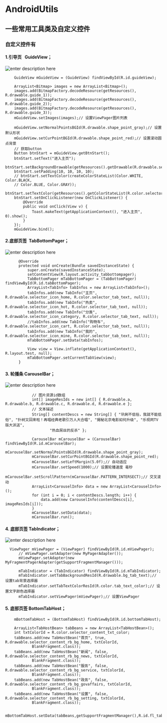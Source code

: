# AndroidUtils

## 一些常用工具类及自定义控件

### 自定义控件有
#### 1.引导页   GuideView；
![enter description here][1]

		GuideView mGuideView = (GuideView) findViewById(R.id.guideView);

		ArrayList<Bitmap> images = new ArrayList<Bitmap>();
		images.add(BitmapFactory.decodeResource(getResources(), R.drawable.guide_1));
		images.add(BitmapFactory.decodeResource(getResources(), R.drawable.guide_2));
		images.add(BitmapFactory.decodeResource(getResources(), R.drawable.guide_3));
		mGuideView.setImages(images);// 设置ViewPager图片列表

		mGuideView.setNormalPointsBGId(R.drawable.shape_point_gray);// 设置默认形状
		mGuideView.setCurPointBGId(R.drawable.shape_point_red);// 设置滚动圆点背景
		// 获取button
		Button btnStart = mGuideView.getBtnStart();
		btnStart.setText("进入主页");
		btnStart.setBackgroundDrawable(getResources().getDrawable(R.drawable.selector_guide_btn_bg));
		btnStart.setPadding(10, 10, 10, 10);
		// btnStart.setTextColor(createColorStateList(Color.WHITE, Color.BLACK,
		// Color.BLUE, Color.GRAY));
		btnStart.setTextColor(getResources().getColorStateList(R.color.selector_guide_txt_color));
		btnStart.setOnClickListener(new OnClickListener() {
			@Override
			public void onClick(View v) {
				Toast.makeText(getApplicationContext(), "进入主页", 0).show();
			}
		});
		mGuideView.bind();
#### 2.底部页签  TabBottomPager；
![enter description here][2]

          @Override
          protected void onCreate(Bundle savedInstanceState) {
              super.onCreate(savedInstanceState);
              setContentView(R.layout.activity_tabbottompager);
              TabBottomPager mTabBottomPager = (TabBottomPager) findViewById(R.id.tabBottomPager);
              ArrayList<TabInfo> tabInfos = new ArrayList<TabInfo>();
              tabInfos.add(new TabInfo("主页", R.drawable.selector_icon_home, R.color.selector_tab_text, null));
              tabInfos.add(new TabInfo("热卖", R.drawable.selector_icon_hot, R.color.selector_tab_text, null));
              tabInfos.add(new TabInfo("分类", R.drawable.selector_icon_category, R.color.selector_tab_text, null));
              //tabInfos.add(new TabInfo("购物车", R.drawable.selector_icon_cart, R.color.selector_tab_text, null));
              tabInfos.add(new TabInfo("我的", R.drawable.selector_icon_mine, R.color.selector_tab_text, null));
              mTabBottomPager.setData(tabInfos);

              View view = View.inflate(getApplicationContext(), R.layout.test, null);
              mTabBottomPager.setCurrentTabView(view);
          }   

#### 3. 轮播条  CarouselBar；
![enter description here][3]
                
                // 图片资源id数组
                int[] imageResIds = new int[] { R.drawable.a, R.drawable.b, R.drawable.c, R.drawable.d, R.drawable.e };
                // 文本描述
                String[] contentDescs = new String[] { "巩俐不低俗，我就不能低俗", "扑树又回来啦！再唱经典老歌引万人大合唱", "揭秘北京电影如何升级", "乐视网TV版大派送",
                        "热血屌丝的反杀" };

                CarouselBar mCarouselBar = (CarouselBar) findViewById(R.id.mCarouselBar);
                mCarouselBar.setNormalPointsBGId(R.drawable.shape_point_gray);
                mCarouselBar.setCurPointBGId(R.drawable.shape_point_red);
                mCarouselBar.setLeftMargin(5.0f);// 自动适应
                mCarouselBar.setSpeed(1000);// 设置轮播速度 毫秒
                mCarouselBar.setScrollPattern(mCarouselBar.PATTERN_INTERSECT);// 交叉滚动
                ArrayList<CarouselInfo> data = new ArrayList<CarouselInfo>();
                for (int i = 0; i < contentDescs.length; i++) {
                    data.add(new CarouselInfo(contentDescs[i], imageResIds[i]));
                }
                mCarouselBar.setData(data);
                mCarouselBar.run();

#### 4. 底部页签 TabIndicator；
![enter description here][4]

      ViewPager mViewPager = (ViewPager) findViewById(R.id.mViewPager);
          // mViewPager.setAdapter(new MyPagerAdapter());
          mViewPager.setAdapter(new MyFragmentPagerAdapter(getSupportFragmentManager()));

          mTabIndicator = (TabIndicator) findViewById(R.id.mTabIndicator);
          mTabIndicator.setTabBackgroundResId(R.drawable.bg_tab_text);// 设置tab背景选择器
          mTabIndicator.setTabTextColorResId(R.color.tab_text_color);// 设置文字颜色选择器
          mTabIndicator.setViewPager(mViewPager);// 设置ViewPager


  [1]: ./images/Screenshot_1476463793.png "Screenshot_1476463793.png"
  [2]: ./images/Screenshot_1476449972.png "Screenshot_1476449972.png"
  [3]: ./images/Screenshot_1476463203.png "Screenshot_1476463203.png"
  [4]: ./images/20161015185133.png "20161015185133.png"
  
#### 5. 底部页签 BottomTabHost；

		mBottomTabHost = (BottomTabHost) findViewById(R.id.bottomTabHost);
		
		ArrayList<TabHostBean> tabBeans = new ArrayList<TabHostBean>();
		int txtColorId = R.color.selector_content_txt_color;
		tabBeans.add(new TabHostBean("首页", true, R.drawable.selector_content_rb_bg_home, txtColorId,
				BlankFragment.class));
		tabBeans.add(new TabHostBean("新闻", false, R.drawable.selector_content_rb_bg_news, txtColorId,
				BlankFragment.class));
		tabBeans.add(new TabHostBean("服务", false, R.drawable.selector_content_rb_bg_service, txtColorId,
				BlankFragment.class));
		tabBeans.add(new TabHostBean("政务", false, R.drawable.selector_content_rb_bg_govaffairs, txtColorId,
				BlankFragment.class));
		tabBeans.add(new TabHostBean("设置", false, R.drawable.selector_content_rb_bg_setting, txtColorId,
				BlankFragment.class));

		mBottomTabHost.setData(tabBeans,getSupportFragmentManager(),R.id.fl_tabcontent);
